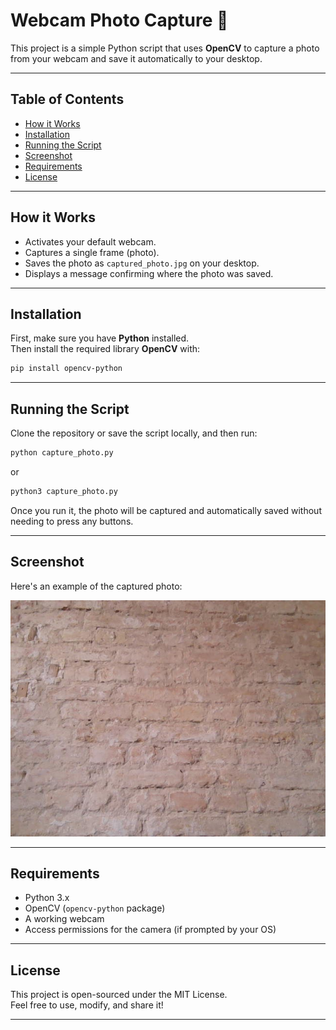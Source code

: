 # Webcam Photo Capture 📸

This project is a simple Python script that uses **OpenCV** to capture a photo from your webcam and save it automatically to your desktop.

---

## Table of Contents

- [How it Works](#how-it-works)
- [Installation](#installation)
- [Running the Script](#running-the-script)
- [Screenshot](#screenshot)
- [Requirements](#requirements)
- [License](#license)

---

## How it Works

- Activates your default webcam.
- Captures a single frame (photo).
- Saves the photo as `captured_photo.jpg` on your desktop.
- Displays a message confirming where the photo was saved.

---

## Installation

First, make sure you have **Python** installed.  
Then install the required library **OpenCV** with:

```bash
pip install opencv-python
```

---

## Running the Script

Clone the repository or save the script locally, and then run:

```bash
python capture_photo.py
```
or

```bash
python3 capture_photo.py
```

Once you run it, the photo will be captured and automatically saved without needing to press any buttons.

---

## Screenshot

Here's an example of the captured photo:

![Captured Photo](https://github.com/Daedu86/Hiphoto/blob/main/captured_photo.jpg)

---

## Requirements

- Python 3.x
- OpenCV (`opencv-python` package)
- A working webcam
- Access permissions for the camera (if prompted by your OS)

---

## License

This project is open-sourced under the MIT License.  
Feel free to use, modify, and share it!

---
